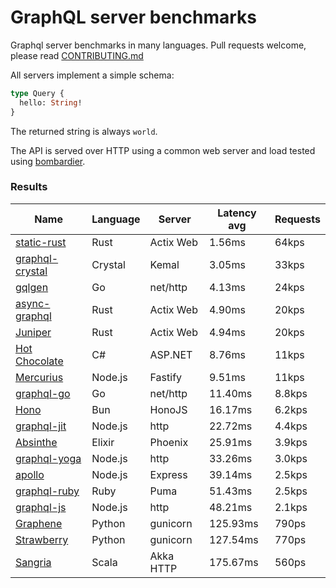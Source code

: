 <!-- README.md is generated from README.ecr, do not edit -->

# GraphQL server benchmarks

Graphql server benchmarks in many languages. Pull requests welcome, please read [CONTRIBUTING.md](CONTRIBUTING.md)

All servers implement a simple schema:

```graphql
type Query {
  hello: String!
}
```

The returned string is always `world`.

The API is served over HTTP using a common web server and load tested using [bombardier](https://github.com/codesenberg/bombardier).

### Results

| Name                          | Language      | Server          | Latency avg      | Requests      |
| ----------------------------  | ------------- | --------------- | ---------------- | ------------- |
| [static-rust](https://actix.rs/) | Rust | Actix Web | 1.56ms | 64kps |
| [graphql-crystal](https://github.com/graphql-crystal/graphql) | Crystal | Kemal | 3.05ms | 33kps |
| [gqlgen](https://github.com/99designs/gqlgen) | Go | net/http | 4.13ms | 24kps |
| [async-graphql](https://github.com/async-graphql/async-graphql) | Rust | Actix Web | 4.90ms | 20kps |
| [Juniper](https://github.com/graphql-rust/juniper) | Rust | Actix Web | 4.94ms | 20kps |
| [Hot Chocolate](https://github.com/ChilliCream/hotchocolate) | C# | ASP.NET | 8.76ms | 11kps |
| [Mercurius](https://github.com/mercurius-js/mercurius) | Node.js | Fastify | 9.51ms | 11kps |
| [graphql-go](https://github.com/graphql-go/graphql) | Go | net/http | 11.40ms | 8.8kps |
| [Hono](https://github.com/honojs/graphql-server) | Bun | HonoJS | 16.17ms | 6.2kps |
| [graphql-jit](https://github.com/zalando-incubator/graphql-jit) | Node.js | http | 22.72ms | 4.4kps |
| [Absinthe](https://github.com/absinthe-graphql/absinthe) | Elixir | Phoenix | 25.91ms | 3.9kps |
| [graphql-yoga](https://github.com/dotansimha/graphql-yoga) | Node.js | http | 33.26ms | 3.0kps |
| [apollo](https://github.com/apollographql/apollo-server) | Node.js | Express | 39.14ms | 2.5kps |
| [graphql-ruby](https://github.com/rmosolgo/graphql-ruby) | Ruby | Puma | 51.43ms | 2.5kps |
| [graphql-js](https://github.com/graphql/graphql-js) | Node.js | http | 48.21ms | 2.1kps |
| [Graphene](https://github.com/graphql-python/graphene) | Python | gunicorn | 125.93ms | 790ps |
| [Strawberry](https://github.com/strawberry-graphql/strawberry) | Python | gunicorn | 127.54ms | 770ps |
| [Sangria](https://github.com/sangria-graphql/sangria) | Scala | Akka HTTP | 175.67ms | 560ps |
